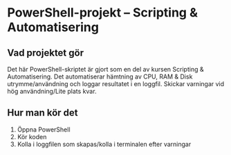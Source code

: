 # PowerShell-projekt – Scripting & Automatisering

## Vad projektet gör

Det här PowerShell-skriptet är gjort som en del av kursen Scripting & Automatisering. Det automatiserar hämtning av CPU, RAM & Disk utrymme/användning och loggar resultatet i en loggfil. Skickar varningar vid hög användning/Lite plats kvar.

## Hur man kör det

1. Öppna PowerShell
2. Kör koden
3. Kolla i loggfilen som skapas/kolla i terminalen efter varningar
